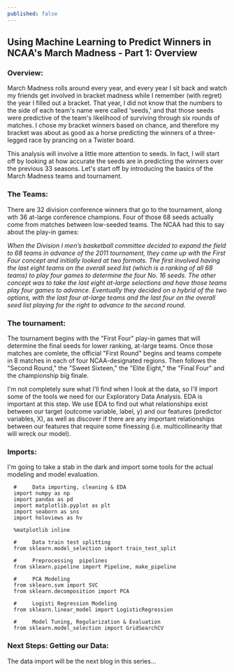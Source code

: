 ```yaml
---
published: false
---
```

##  Using Machine Learning to Predict Winners in NCAA's March Madness - Part 1: Overview

### Overview:

March Madness rolls around every year, and every year I sit back and watch my friends get involved in bracket madness while I remember (with regret) the year I filled out a bracket. That year, I did not know that the numbers to the side of each team's name were called 'seeds,' and that those seeds were predictive of the team's likelihood of surviving through six rounds of matches. I chose my bracket winners based on chance, and therefore my bracket was about as good as a horse predicting the winners of a three-legged race by prancing on a Twister board.

This analysis will involve a little more attention to seeds. In fact, I will start off by looking at how accurate the seeds are in predicting the winners over the previous 33 seasons. Let's start off by introducing the basics of the March Madness teams and tournament.


### The Teams:
There are 32 division conference winners that go to the tournament, along wth 36 at-large conference champions. Four of those 68 seeds actually come from matches between low-seeded teams. The NCAA had this to say about the play-in games:

*When the Division I men’s basketball committee decided to expand the field to 68 teams in advance of the 2011 tournament, they came up with the First Four concept and initially looked at two formats.
The first involved having the last eight teams on the overall seed list (which is a ranking of all 68 teams) to play four games to determine the four No. 16 seeds. The other concept was to take the last eight at-large selections and have those teams play four games to advance.
Eventually they decided on a hybrid of the two options, with the last four at-large teams and the last four on the overall seed list playing for the right to advance to the second round.*

### The tournament:

The tournament begins with the "First Four" play-in games that will determine the final seeds for lower ranking, at-large teams. Once those matches are comlete, the official "First Round" begins and teams compete in 8 matches in each of four NCAA-designated regions. Then follows the "Second Round," the "Sweet Sixteen," the "Elite Eight," the "Final Four" and the championship big finale.

I'm not completely sure what I'll find when I look at the data, so I'll import some of the tools we need for our Exploratory Data Analysis. EDA is important at this step. We use EDA to find out what relationships exist between our target (outcome variable, label, y) and our features (predictor variables, X), as well as discover if there are any important relationships between our features that require some finessing (i.e. multicollinearity that will wreck our model).  

### Imports:

I'm going to take a stab in the dark and import some tools for the actual modeling and model evaluation. 

      # 	Data importing, cleaning & EDA
      import numpy as np
      import pandas as pd
      import matplotlib.pyplot as plt
      import seaborn as sns
      import holoviews as hv
      
      %matplotlib inline

      # 	Data train test splitting
      from sklearn.model_selection import train_test_split
      
      # 	Preprocessing  pipelines
      from sklearn.pipeline import Pipeline, make_pipeline
      
      # 	PCA Modeling
      from sklearn.svm import SVC
      from sklearn.decomposition import PCA
      
      # 	Logisti Regression Modeling
      from sklearn.linear_model import LogisticRegression
      
      # 	Model Tuning, Regularization & Evaluation
      from sklearn.model_selection import GridSearchCV

### Next Steps: Getting our Data:

The data import will be the next blog in this series...



